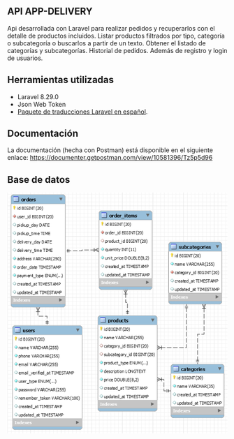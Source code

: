 
## API APP-DELIVERY

Api desarrollada con Laravel para realizar pedidos y recuperarlos con el detalle de productos incluidos. 
Listar productos filtrados por tipo, categoría o subcategoría o buscarlos a partir de un texto. 
Obtener el listado de categorías y subcategorías. 
Historial de pedidos.
Además de registro y login de usuarios.


## Herramientas utilizadas

- Laravel 8.29.0
- Json Web Token
- [Paquete de traducciones Laravel en español](https://github.com/Laraveles/spanish).

## Documentación 

La documentación (hecha con Postman) está disponible en el siguiente enlace:
https://documenter.getpostman.com/view/10581396/Tz5p5d96

## Base de datos

![App-delivery](https://raw.githubusercontent.com/maparcepel/API-app-delivery/master/public/diagrama-DB.PNG)

